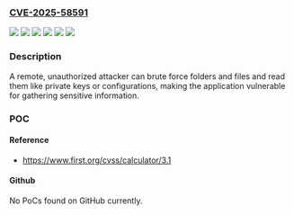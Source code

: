 ### [CVE-2025-58591](https://cve.mitre.org/cgi-bin/cvename.cgi?name=CVE-2025-58591)
![](https://img.shields.io/static/v1?label=Product&message=Baggage%20Analytics&color=blue)
![](https://img.shields.io/static/v1?label=Product&message=Logistic%20Diagnostic%20Analytics&color=blue)
![](https://img.shields.io/static/v1?label=Product&message=Package%20Analytics&color=blue)
![](https://img.shields.io/static/v1?label=Product&message=Tire%20Analytics&color=blue)
![](https://img.shields.io/static/v1?label=Version&message=all%20versions%20&color=brightgreen)
![](https://img.shields.io/static/v1?label=Vulnerability&message=CWE-22%20Improper%20Limitation%20of%20a%20Pathname%20to%20a%20Restricted%20Directory%20('Path%20Traversal')&color=brightgreen)

### Description

A remote, unauthorized attacker can brute force folders and files and read them like private keys or configurations, making the application vulnerable for gathering sensitive information.

### POC

#### Reference
- https://www.first.org/cvss/calculator/3.1

#### Github
No PoCs found on GitHub currently.

